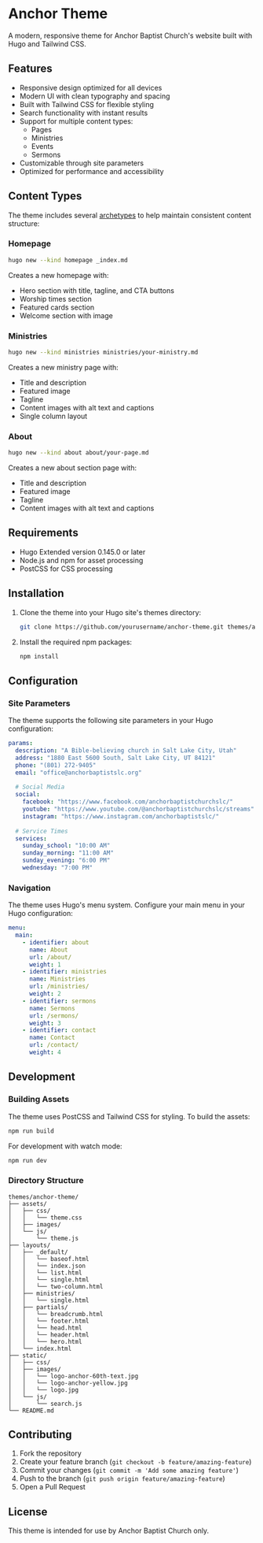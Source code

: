 # Anchor Theme

A modern, responsive theme for Anchor Baptist Church's website built with Hugo and Tailwind CSS.

## Features

- Responsive design optimized for all devices
- Modern UI with clean typography and spacing
- Built with Tailwind CSS for flexible styling
- Search functionality with instant results
- Support for multiple content types:
  - Pages
  - Ministries
  - Events
  - Sermons
- Customizable through site parameters
- Optimized for performance and accessibility

## Content Types

The theme includes several [archetypes](https://gohugo.io/content-management/archetypes/) to help maintain consistent content structure:

### Homepage
```bash
hugo new --kind homepage _index.md
```
Creates a new homepage with:
- Hero section with title, tagline, and CTA buttons
- Worship times section
- Featured cards section
- Welcome section with image

### Ministries
```bash
hugo new --kind ministries ministries/your-ministry.md
```
Creates a new ministry page with:
- Title and description
- Featured image
- Tagline
- Content images with alt text and captions
- Single column layout

### About
```bash
hugo new --kind about about/your-page.md
```
Creates a new about section page with:
- Title and description
- Featured image
- Tagline
- Content images with alt text and captions

## Requirements

- Hugo Extended version 0.145.0 or later
- Node.js and npm for asset processing
- PostCSS for CSS processing

## Installation

1. Clone the theme into your Hugo site's themes directory:
   ```bash
   git clone https://github.com/yourusername/anchor-theme.git themes/anchor-theme
   ```

2. Install the required npm packages:
   ```bash
   npm install
   ```

## Configuration

### Site Parameters

The theme supports the following site parameters in your Hugo configuration:

```yaml
params:
  description: "A Bible-believing church in Salt Lake City, Utah"
  address: "1880 East 5600 South, Salt Lake City, UT 84121"
  phone: "(801) 272-9405"
  email: "office@anchorbaptistslc.org"
  
  # Social Media
  social:
    facebook: "https://www.facebook.com/anchorbaptistchurchslc/"
    youtube: "https://www.youtube.com/@anchorbaptistchurchslc/streams"
    instagram: "https://www.instagram.com/anchorbaptistslc/"
  
  # Service Times
  services:
    sunday_school: "10:00 AM"
    sunday_morning: "11:00 AM"
    sunday_evening: "6:00 PM"
    wednesday: "7:00 PM"
```

### Navigation

The theme uses Hugo's menu system. Configure your main menu in your Hugo configuration:

```yaml
menu:
  main:
    - identifier: about
      name: About
      url: /about/
      weight: 1
    - identifier: ministries
      name: Ministries
      url: /ministries/
      weight: 2
    - identifier: sermons
      name: Sermons
      url: /sermons/
      weight: 3
    - identifier: contact
      name: Contact
      url: /contact/
      weight: 4
```

## Development

### Building Assets

The theme uses PostCSS and Tailwind CSS for styling. To build the assets:

```bash
npm run build
```

For development with watch mode:

```bash
npm run dev
```

### Directory Structure

```
themes/anchor-theme/
├── assets/
│   ├── css/
│   │   └── theme.css
│   ├── images/
│   └── js/
│       └── theme.js
├── layouts/
│   ├── _default/
│   │   └── baseof.html
│   │   └── index.json
│   │   └── list.html
│   │   └── single.html
│   │   └── two-column.html
│   ├── ministries/
│   │   └── single.html
│   ├── partials/
│   │   └── breadcrumb.html
│   │   └── footer.html
│   │   └── head.html
│   │   └── header.html
│   │   └── hero.html
│   └── index.html
├── static/
│   ├── css/
│   ├── images/
│   │   └── logo-anchor-60th-text.jpg
│   │   └── logo-anchor-yellow.jpg
│   │   └── logo.jpg
│   └── js/
│       └── search.js
└── README.md
```

## Contributing

1. Fork the repository
2. Create your feature branch (`git checkout -b feature/amazing-feature`)
3. Commit your changes (`git commit -m 'Add some amazing feature'`)
4. Push to the branch (`git push origin feature/amazing-feature`)
5. Open a Pull Request

## License

This theme is intended for use by Anchor Baptist Church only. 